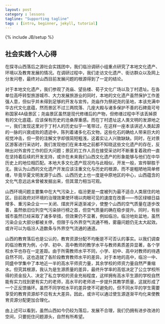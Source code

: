 ```yaml
---
layout: post
category : lessons
tagline: "Supporting tagline"
tags : [intro, beginner, jekyll, tutorial]
---
```

{% include JB/setup %}
               
## 社会实践个人心得
在探寻山西落后之源社会实践团中，我们临汾调研小组重点研究了本地文化遗产、环境以及教育发展的情况。在调研过程中，我们走访文化遗产、街访群众以及网上分发问卷，最终对山西目前发展问题的根源得到了一定的结论。

对于本地文化遗产，我们参观了尧庙、望岳楼、荀子文化广场以及丁村遗址。在各单位高呼转型旅游城市、大力发展旅游业的同时，本地的文化遗产虽然保护工作差强人意，但似乎并未得到足够的开发与宣传。尧庙作为祭祀尧的圣地，本该充满中华古代文化底蕴，然而景区不过三两院落、几座大殿与诸多保护不善的石碑竟可号称国家4A级景区；尧庙景区虽然是现代修缮后的产物，但修缮过程中不该丢掉原有的文化底蕴，应该保有历史的沧桑厚重感。而在丁村遗址这人类文明的发源地之一，我们发现这里对于丁村人的历史似乎一笔带过，在这样一座本该讲述人类起源的一脉的兴衰成败的遗迹中，陈列着诸多化石文物，这些化石的确给人带来巨大的视觉冲击，但一旁的注解文字却很简短粗浅，这着实让人兴致缺缺。同时，在对景区游客进行采访时，我们发现他们在来本地之前都不知晓这些文化遗产的存在，反映出对外宣传工作的巨大问题；景区的工作人员在接受采访时不断重复着政府一直在坚持着后续的开发支持，或许在未来我们山西文化遗产的形象能够与他们在中华历史上的地位相匹配。本地大多文化遗产现况均与此相似，开发一般，宣传聊胜于无。我认为山西的文化遗产开发应该注重文化与历史的根源，而不是粗陋地简单修缮，毕竟华夏文明发源于山西、山西历史上也一度是中原地区的中心，山西蕴含的文化气息远远未曾被发掘出来，但其潜力相当可观。

山西环境问题主要集中在大气污染上，临汾更是一度被列为最不适合人类居住的地区。目前政府对环境的治理效果使环境以肉眼可见的速度在改善——市区绿植日益增多、重污染企业一一关闭、煤炭开采逐渐减少，使整个山西的空气质量在逐步改善，虽然依旧位列空气污染排行榜之首，但空气质量的确在稳步提升。同时，有些城市虽然已经采取了诸多举措，但效果仍不显著，例如临汾。临汾地处盆地，虽然污染企业大部分都被关停，但限于与外界空气流通不畅，雾霾问题仍无太大起效。或许可以为临汾人造数条与外界空气流通的通道。

山西的教育落后也是公认的，教育资源分配不均衡是不可否认的事实。以我们调查的临汾教育为例，小学、初中、高中教师的教学水平与教师素质差异显著，各个学校水平也存在一定差距。由于所需教师水平不同，小学、初中、高中对教师的待遇自然不同，这也造就了各阶段教育教师水平的差异。对于本地的高中，临汾一中、同盛中学集中了本地近一半的高水平师资力量，其余学校的师资力量自然严重缩水。但究其根源，我认为是生源质量的差异，最终升学率的高低决定了公立学校所得的资金投入、决定了私立学校的资金充裕程度，这样拥有高水平生源的学校自然能有实力找到更有实力的老师，高水平的老师进一步提升其教学质量，这就形成了一个正反馈循环。虽然不同学校水平的差异使不可避免的，但不同水平的学生需要享受的教育资源却不应有太大差异。因此，或许可以通过使生源逐渐平均化来使教育资源分配更加合理化。

由上述可以看到，虽然山西如今仍较为落后，发展不合理，我们仍拥有进步改进的空间，只要扼住问题源头，自然有所希望。
